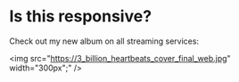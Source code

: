 

# Is this responsive?



Check out my new album on all streaming services:

<img src="https://3_billion_heartbeats_cover_final_web.jpg" width="300px";" />